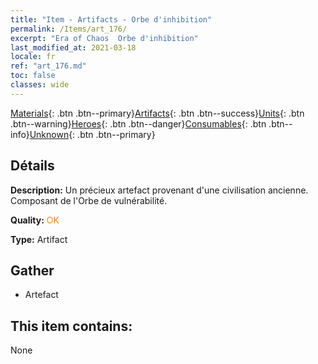 ```yaml
---
title: "Item - Artifacts - Orbe d'inhibition"
permalink: /Items/art_176/
excerpt: "Era of Chaos  Orbe d'inhibition"
last_modified_at: 2021-03-18
locale: fr
ref: "art_176.md"
toc: false
classes: wide
---
```

 [Materials](/fr/Items/){: .btn .btn--primary}[Artifacts](/fr/Items/Artifacts/){: .btn .btn--success}[Units](/fr/Items/Units/){: .btn .btn--warning}[Heroes](/fr/Items/Heroes/){: .btn .btn--danger}[Consumables](/fr/Items/Consumables/){: .btn .btn--info}[Unknown](/fr/Items/Unknown/){: .btn .btn--primary}

## Détails
 **Description:** Un précieux artefact provenant d'une civilisation ancienne. Composant de l'Orbe de vulnérabilité.

 **Quality:** <span style="color: #FF8C00">OK</span>

 **Type:** Artifact

## Gather

*    Artefact 

## This item contains:

  None

